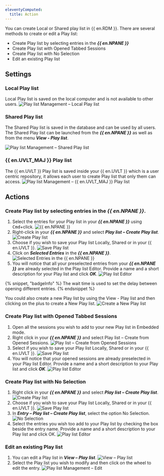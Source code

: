 ```yaml
---
eleventyComputed:
  title: Action
---
```

You can create Local or Shared play list in {{ en.RDM }}. There are several methods to create or edit a Play list:

* Create Play list by selecting entries in the ***{{ en.NPANE }}***
* Create Play list with Opened Tabbed Sessions
* Create Play list with No Selection
* Edit an existing Play list

## Settings

### Local Play list

Local Play list is saved on the local computer and is not available to other users.
![Play list Management – Local Play list](https://cdnweb.devolutions.net/docs/docs_en_rdm_mac_clip10360.png)

### Shared Play list

The Shared Play list is saved in the database and can be used by all users. The Shared Play list can be launched from the ***{{ en.NPANE }}*** as well as from the menu ***View - Play list***.

![Play list Management – Shared Play list](https://cdnweb.devolutions.net/docs/docs_en_rdm_mac_clip10361.png)

### {{ en.UVLT_MAJ }} Play list

The {{ en.UVLT }} Play list is saved inside your {{ en.UVLT }} which is a user centric repository, it allows each user to create Play list that only them can access.
![Play list Management – {{ en.UVLT_MAJ }} Play list](https://cdnweb.devolutions.net/docs/docs_en_rdm_mac_clip10362.png)

## Actions

### Create Play list by selecting entries in the ***{{ en.NPANE }}***.

1. Select the entries for your Play list in your ***{{ en.NPANE }}*** using <kbd>Cmd</kbd>+click.
![{{ en.NPANE }}](https://cdnweb.devolutions.net/docs/docs_en_rdm_mac_clip10111.png)
1. Right-click in your ***{{ en.NPANE }}*** and select ***Play list – Create Play list***.
![Create Play list](https://cdnweb.devolutions.net/docs/docs_en_rdm_mac_clip10363.png)
1. Choose if you wish to save your Play list Locally, Shared or in your {{ en.UVLT }}.
![Save Play list](https://cdnweb.devolutions.net/docs/docs_en_rdm_mac_clip10364.png)
1. Click on ***Selected Entries*** in the ***{{ en.NPANE }}***.
![Selected Entries in the ***{{ en.NPANE }}***](https://cdnweb.devolutions.net/docs/docs_en_rdm_mac_clip10108.png)
1. You will notice that all your preselected entries from your ***{{ en.NPANE }}*** are already selected in the Play list Editor. Provide a name and a short description for your Play list and click ***OK***.
![Play list Editor](https://cdnweb.devolutions.net/docs/docs_en_rdm_mac_clip10365.png)

{% snippet, "badgeInfo" %}
The wait time is used to set the delay between opening different entries.
{% endsnippet %}

You could also create a new Play list by using the View - Play list and then clicking on the plus to create a New Play list.
![Create a New Play list](https://cdnweb.devolutions.net/docs/docs_en_rdm_mac_clip10366.png)

### Create Play list with Opened Tabbed Sessions

1. Open all the sessions you wish to add to your new Play list in Embedded mode.
1. Right click in your ***{{ en.NPANE }}*** and select Play list – Create from Opened Sessions.
![Play list – Create from Opened Sessions](https://cdnweb.devolutions.net/docs/docs_en_rdm_mac_clip10367.png)
1. Select if you wish to save your Play list Locally, Shared or in your {{ en.UVLT }}.
![Save Play list](https://cdnweb.devolutions.net/docs/docs_en_rdm_mac_clip10364.png)
1. You will notice that your opened sessions are already preselected in your Play list Editor. Provide a name and a short description to your Play list and click ***OK***.
![Play list Editor](https://cdnweb.devolutions.net/docs/docs_en_rdm_mac_clip10368.png)

### Create Play list with No Selection

1. Right click in your ***{{ en.NPANE }}*** and select ***Play list – Create Play list***.
![Create Play list](https://cdnweb.devolutions.net/docs/docs_en_rdm_mac_clip10363.png)
1. Choose if you wish to save your Play list Locally, Shared or in your {{ en.UVLT }}.
![Save Play list](https://cdnweb.devolutions.net/docs/docs_en_rdm_mac_clip10364.png)
1. In ***Entry – Play list – Create Play list***, select the option No Selection.
![No Selection](https://cdnweb.devolutions.net/docs/docs_en_rdm_mac_clip10024.png)
1. Select the entries you wish too add to your Play list by checking the box beside the entry name. Provide a name and a short description to your Play list and click OK.
![Play list Editor](https://cdnweb.devolutions.net/docs/docs_en_rdm_mac_clip10025.png)

### Edit an existing Play list

1. You can edit a Play list in ***View – Play list***.
![View – Play list](https://cdnweb.devolutions.net/docs/docs_en_rdm_mac_clip10369.png)
1. Select the Play list you wish to modify and then click on the wheel to edit the entry.
![Play list Management – Edit](https://cdnweb.devolutions.net/docs/docs_en_rdm_mac_clip10114.png)

